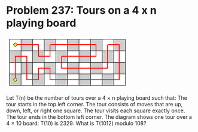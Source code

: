 # Problem 237: Tours on a 4 x n playing board

![problem](problem.gif)

Let T(n) be the number of tours over a 4 × n playing board such that:
The tour starts in the top left corner. The tour consists of moves that
are up, down, left, or right one square. The tour visits each square
exactly once. The tour ends in the bottom left corner. The diagram shows
one tour over a 4 × 10 board: T(10) is 2329. What is T(1012) modulo 108?